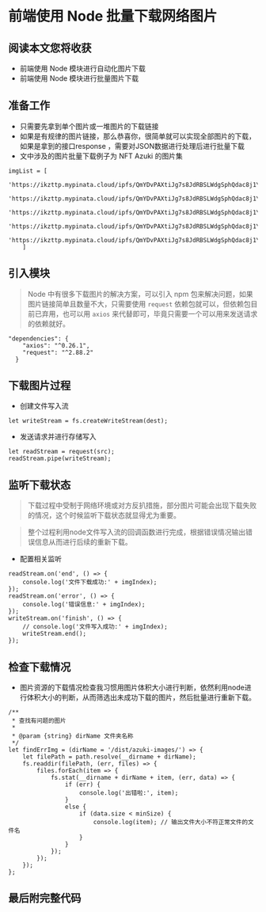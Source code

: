 # 前端使用 Node 批量下载网络图片

## 阅读本文您将收获
* 前端使用 Node 模块进行自动化图片下载
* 前端使用 Node 模块进行批量图片下载

## 准备工作
* 只需要先拿到单个图片或一堆图片的下载链接
* 如果是有规律的图片链接，那么恭喜你，很简单就可以实现全部图片的下载，如果是拿到的接口response ，需要对JSON数据进行处理后进行批量下载
* 文中涉及的图片批量下载例子为 NFT Azuki 的图片集

```
imgList = [
	'https://ikzttp.mypinata.cloud/ipfs/QmYDvPAXtiJg7s8JdRBSLWdgSphQdac8j1YuQNNxcGE1hg/1.png',
	'https://ikzttp.mypinata.cloud/ipfs/QmYDvPAXtiJg7s8JdRBSLWdgSphQdac8j1YuQNNxcGE1hg/2.png',
	'https://ikzttp.mypinata.cloud/ipfs/QmYDvPAXtiJg7s8JdRBSLWdgSphQdac8j1YuQNNxcGE1hg/3.png',
	'https://ikzttp.mypinata.cloud/ipfs/QmYDvPAXtiJg7s8JdRBSLWdgSphQdac8j1YuQNNxcGE1hg/4.png',
	'https://ikzttp.mypinata.cloud/ipfs/QmYDvPAXtiJg7s8JdRBSLWdgSphQdac8j1YuQNNxcGE1hg/5.png'
	]
```

## 引入模块

> Node 中有很多下载图片的解决方案，可以引入 npm 包来解决问题，如果图片链接简单且数量不大，只需要使用 `request` 依赖包就可以，但依赖包目前已弃用，也可以用 `axios` 来代替即可，毕竟只需要一个可以用来发送请求的依赖就好。

```
"dependencies": {
	"axios": "^0.26.1",
	"request": "^2.88.2" 
  }
```

## 下载图片过程
* 创建文件写入流

```
let writeStream = fs.createWriteStream(dest);
```

* 发送请求并进行存储写入

```
let readStream = request(src);
readStream.pipe(writeStream);
```

## 监听下载状态
> 下载过程中受制于网络环境或对方反扒措施，部分图片可能会出现下载失败的情况，这个时候监听下载状态就显得尤为重要。

> 整个过程利用node文件写入流的回调函数进行完成，根据错误情况输出错误信息从而进行后续的重新下载。

* 配置相关监听

```
readStream.on('end', () => {
    console.log('文件下载成功:' + imgIndex);
});
readStream.on('error', () => {
    console.log('错误信息:' + imgIndex);
});
writeStream.on('finish', () => {
    // console.log('文件写入成功:' + imgIndex);
    writeStream.end();
});
```

## 检查下载情况
* 图片资源的下载情况检查我习惯用图片体积大小进行判断，依然利用node进行体积大小的判断，从而筛选出未成功下载的图片，然后批量进行重新下载。

```
/**
 * 查找有问题的图片
 *
 * @param {string} dirName 文件夹名称
 */
let findErrImg = (dirName = '/dist/azuki-images/') => {
    let filePath = path.resolve(__dirname + dirName);
    fs.readdir(filePath, (err, files) => {
        files.forEach(item => {
            fs.stat(__dirname + dirName + item, (err, data) => {
                if (err) {
                    console.log('出错啦:', item);
                }
                else {
                    if (data.size < minSize) {
                        console.log(item); // 输出文件大小不符正常文件的文件名
                    }
                }
            });
        });
    });
};
```

## 最后附完整代码